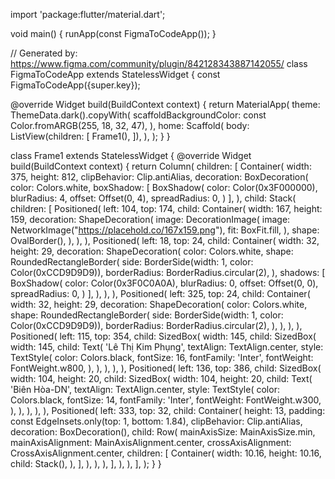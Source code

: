 import 'package:flutter/material.dart';

void main() {
  runApp(const FigmaToCodeApp());
}

// Generated by: https://www.figma.com/community/plugin/842128343887142055/
class FigmaToCodeApp extends StatelessWidget {
  const FigmaToCodeApp({super.key});

  @override
  Widget build(BuildContext context) {
    return MaterialApp(
      theme: ThemeData.dark().copyWith(
        scaffoldBackgroundColor: const Color.fromARGB(255, 18, 32, 47),
      ),
      home: Scaffold(
        body: ListView(children: [
          Frame1(),
        ]),
      ),
    );
  }
}

class Frame1 extends StatelessWidget {
  @override
  Widget build(BuildContext context) {
    return Column(
      children: [
        Container(
          width: 375,
          height: 812,
          clipBehavior: Clip.antiAlias,
          decoration: BoxDecoration(
            color: Colors.white,
            boxShadow: [
              BoxShadow(
                color: Color(0x3F000000),
                blurRadius: 4,
                offset: Offset(0, 4),
                spreadRadius: 0,
              )
            ],
          ),
          child: Stack(
            children: [
              Positioned(
                left: 104,
                top: 174,
                child: Container(
                  width: 167,
                  height: 159,
                  decoration: ShapeDecoration(
                    image: DecorationImage(
                      image: NetworkImage("https://placehold.co/167x159.png"),
                      fit: BoxFit.fill,
                    ),
                    shape: OvalBorder(),
                  ),
                ),
              ),
              Positioned(
                left: 18,
                top: 24,
                child: Container(
                  width: 32,
                  height: 29,
                  decoration: ShapeDecoration(
                    color: Colors.white,
                    shape: RoundedRectangleBorder(
                      side: BorderSide(width: 1, color: Color(0xCCD9D9D9)),
                      borderRadius: BorderRadius.circular(2),
                    ),
                    shadows: [
                      BoxShadow(
                        color: Color(0x3F0C0A0A),
                        blurRadius: 0,
                        offset: Offset(0, 0),
                        spreadRadius: 0,
                      )
                    ],
                  ),
                ),
              ),
              Positioned(
                left: 325,
                top: 24,
                child: Container(
                  width: 32,
                  height: 29,
                  decoration: ShapeDecoration(
                    color: Colors.white,
                    shape: RoundedRectangleBorder(
                      side: BorderSide(width: 1, color: Color(0xCCD9D9D9)),
                      borderRadius: BorderRadius.circular(2),
                    ),
                  ),
                ),
              ),
              Positioned(
                left: 115,
                top: 354,
                child: SizedBox(
                  width: 145,
                  child: SizedBox(
                    width: 145,
                    child: Text(
                      'Lê Thị Kim Phụng',
                      textAlign: TextAlign.center,
                      style: TextStyle(
                        color: Colors.black,
                        fontSize: 16,
                        fontFamily: 'Inter',
                        fontWeight: FontWeight.w800,
                      ),
                    ),
                  ),
                ),
              ),
              Positioned(
                left: 136,
                top: 386,
                child: SizedBox(
                  width: 104,
                  height: 20,
                  child: SizedBox(
                    width: 104,
                    height: 20,
                    child: Text(
                      'Biên Hòa-DN',
                      textAlign: TextAlign.center,
                      style: TextStyle(
                        color: Colors.black,
                        fontSize: 14,
                        fontFamily: 'Inter',
                        fontWeight: FontWeight.w300,
                      ),
                    ),
                  ),
                ),
              ),
              Positioned(
                left: 333,
                top: 32,
                child: Container(
                  height: 13,
                  padding: const EdgeInsets.only(top: 1, bottom: 1.84),
                  clipBehavior: Clip.antiAlias,
                  decoration: BoxDecoration(),
                  child: Row(
                    mainAxisSize: MainAxisSize.min,
                    mainAxisAlignment: MainAxisAlignment.center,
                    crossAxisAlignment: CrossAxisAlignment.center,
                    children: [
                      Container(
                        width: 10.16,
                        height: 10.16,
                        child: Stack(),
                      ),
                    ],
                  ),
                ),
              ),
            ],
          ),
        ),
      ],
    );
  }
}
